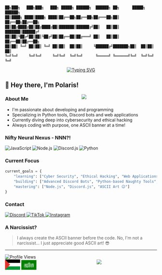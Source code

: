 ```ascii
██╗███╗   ███╗███╗   ███╗ █████╗ ██████╗  ██████╗ ██╗      █████╗ ██████╗ 
██║████╗ ████║████╗ ████║██╔══██╗██╔══██╗██╔═══██╗██║     ██╔══██╗██╔══██╗
██║██╔████╔██║██╔████╔██║███████║██████╔╝██║   ██║██║     ███████║██████╔╝
██║██║╚██╔╝██║██║╚██╔╝██║██╔══██║██╔═══╝ ██║   ██║██║     ██╔══██║██╔══██╗
██║██║ ╚═╝ ██║██║ ╚═╝ ██║██║  ██║██║     ╚██████╔╝███████╗██║  ██║██║  ██║
╚═╝╚═╝     ╚═╝╚═╝     ╚═╝╚═╝  ╚═╝╚═╝      ╚═════╝ ╚══════╝╚═╝  ╚═╝╚═╝  ╚═╝
```

<div align="center">
  
[![Typing SVG](https://readme-typing-svg.herokuapp.com?font=Fira+Code&pause=1000&color=F7F7F7&background=FF000000&center=true&vCenter=true&width=435&lines=Web+Developer;Python+Manipulator;Discord+Bot+Creator)](https://git.io/typing-svg)

</div>

## 👋 Hey there, I'm Polaris!

<img align="right" src="https://media.giphy.com/media/836HiJc7pgzy8iNXCn/giphy.gif" width="250" />

### About Me

- I'm passionate about developing and programming
- Specializing in Python tools, Discord bots and web applications
- Currently diving deep into cybersecurity and ethical hacking
- Always coding with purpose, one ASCII banner at a time!

### Nifty Neural Nexus - NNN?!

<p align="left">
  <img src="https://img.shields.io/badge/JavaScript-F7DF1E?style=for-the-badge&logo=javascript&logoColor=black" alt="JavaScript" />
  <img src="https://img.shields.io/badge/Node.js-339933?style=for-the-badge&logo=node.js&logoColor=white" alt="Node.js" />
  <img src="https://img.shields.io/badge/Discord.js-7289DA?style=for-the-badge&logo=discord&logoColor=white" alt="Discord.js" />
  <img src="https://img.shields.io/badge/Python-3776AB?style=for-the-badge&logo=python&logoColor=white" alt="Python" />
</p>

### Current Focus

```python
current_goals = {
    "learning": ["Cyber Security", "Ethical Hacking", "Web Applications"],
    "building": ["Advanced Discord Bots", "Python-based Naughty Tools", "Web Applications"],
    "mastering": ["Node.js", "Discord.js", "ASCII Art 😉"]
}
```

### Contact

<p align="left">
  <a href="https://discord.com/users/zsgd">
    <img src="https://img.shields.io/badge/Discord-@zsgd-7289DA?style=for-the-badge&logo=discord&logoColor=white" alt="Discord" />
  </a>
    <a href="https://tiktok.com/@bam7">
    <img src="https://img.shields.io/badge/TikTok-@bam7-000000?style=for-the-badge&logo=tiktok&logoColor=white" alt="TikTok" />
  </a>
  <a href="https://instagram.com/bam2">
    <img src="https://img.shields.io/badge/Instagram-@bam2-E4405F?style=for-the-badge&logo=instagram&logoColor=white" alt="Instagram" />
  </a>
</p>

### A Narcissist?

> I always create the ASCII banner before the code.
> No, I'm not a narcissist... I just appreciate good ASCII art! 😎

---

<div align="left">
  <img src="https://komarev.com/ghpvc/?username=immapolar&style=flat-square&color=blue" alt="Profile Views"/>
</div>

<img align="right" src="https://media.giphy.com/media/3oKIPnAiaMCws8nOsE/giphy.gif" width="200" />

<div align="left">
  <img src="flag1.svg" width="50" alt="Palestine Flag"/>
  <img src="flag2.svg" width="50" alt="Brigades Flag"/>
</div>
